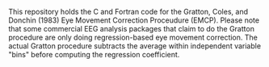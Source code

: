 This repository holds the C and Fortran code for the Gratton, Coles, and Donchin (1983) Eye Movement Correction Proceudure (EMCP).  Please note that some commercial EEG analysis packages that claim to do the Gratton procedure are only doing regression-based eye movement correction. The actual Gratton procedure subtracts the average within independent variable "bins" before computing the regression coefficient. 

